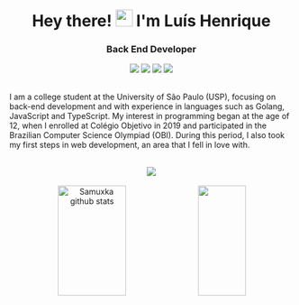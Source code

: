 <h1 align="center" style="border-bottom: 0; padding-bottom: 0">
Hey there! <img src="https://raw.githubusercontent.com/kaueMarques/kaueMarques/master/hi.gif" height="30px"> I'm Luís Henrique
</h1>

<div align="center">

<h3>Back End Developer</h3>
 
<div align="center">
  <a href="https://www.linkedin.com/in/luishfa/" target="_blank"><img src="https://img.shields.io/badge/-LinkedIn-%23333?style=for-the-badge&logo=linkedin&logoColor=white" target="_blank"></a>
  <a href = "https://luique.notion.site/luique/Lu-s-Henrique-bd17d02e397c45a6adabc591710ad282"><img src="https://img.shields.io/badge/-Website-%23333?style=for-the-badge&logo=notion&logoColor=white" target="_blank"></a>
  <a href = "https://discordapp.com/users/621423171169419265"><img src="https://img.shields.io/badge/-Discord-%23333?style=for-the-badge&logo=discord&logoColor=white" target="_blank"></a>
  <a href = "mailto:luish.fa1515@gmail.com"><img src="https://img.shields.io/badge/-Gmail-%23333?style=for-the-badge&logo=gmail&logoColor=white" target="_blank"></a>
</div>
</div>

<br>

I am a college student at the University of São Paulo (USP), focusing on back-end development and with experience in languages such as Golang, JavaScript and TypeScript.
My interest in programming began at the age of 12, when I enrolled at Colégio Objetivo in 2019 and participated in the Brazilian Computer Science Olympiad (OBI). During this period, I also took my first steps in web development, an area that I fell in love with.

</div>

<br>

<div align="center" >
  <img src="https://skillicons.dev/icons?i=javascript,typescript,nodejs,golang,rust,cpp,linux,neovim,git,github" />
</div>


<br>
<div align="center">
  <div align="center">
  <img width="49%" height="195px" src="https://github-readme-stats.vercel.app/api?username=luique16&show_icons=true&count_private=true&hide_border=true&title_color=00ccff&icon_color=1c4966&text_color=c9d1d9&bg_color=0d1117" alt="Samuxka github stats" /> 
  <img width="41%" height="195px" src="https://github-readme-stats.vercel.app/api/top-langs/?username=luique16&layout=compact&hide_border=true&title_color=00ccff&text_color=225566&bg_color=0d1117" />
</div>
